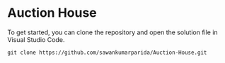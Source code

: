 # Auction House
To get started, you can clone the repository and open the solution file in Visual Studio Code.
```
git clone https://github.com/sawankumarparida/Auction-House.git
```
